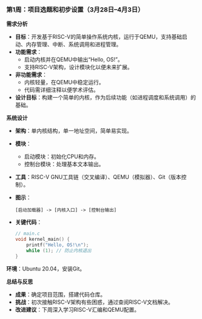 
### 第1周：项目选题和初步设置（3月28日–4月3日）

**需求分析**

- **目标**：开发基于RISC-V的简单操作系统内核，运行于QEMU，支持基础启动、内存管理、中断、系统调用和进程管理。
- **功能需求**：
  - 启动内核并在QEMU中输出“Hello, OS!”。
  - 支持RISC-V架构，设计模块化以便未来扩展。
- **非功能需求**：
  - 内核轻量，在QEMU中稳定运行。
  - 代码需详细注释以便学术评估。
- **设计目标**：构建一个简单的内核，作为后续功能（如进程调度和系统调用）的基础。

**系统设计**

- **架构**：单内核结构，单一地址空间，简单易实现。

- **模块**：

  - 启动模块：初始化CPU和内存。
  - 控制台模块：处理基本文本输出。

- **工具**：RISC-V GNU工具链（交叉编译）、QEMU（模拟器）、Git（版本控制）。

- **图示**：

  ```
  [启动加载器] -> [内核入口] -> [控制台输出]
  ```


- **关键代码**：

  ```c
  // main.c
  void kernel_main() {
      printf("Hello, OS!\n");
      while (1); // 防止内核退出
  }
  ```

**环境**：Ubuntu 20.04，安装Git。

**总结与反思**

- **成果**：确定项目范围，搭建代码仓库。
- **挑战**：初次接触RISC-V架构有些困惑，通过查阅RISC-V文档解决。
- **改进建议**：下周深入学习RISC-V汇编和QEMU配置。